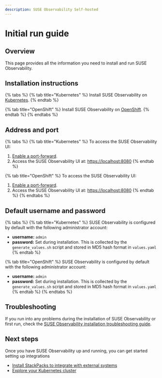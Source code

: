 ```yaml
---
description: SUSE Observability Self-hosted
---
```


# Initial run guide

## Overview

This page provides all the information you need to install and run SUSE Observability.

## Installation instructions

{% tabs %}
{% tab title="Kubernetes" %}
Install SUSE Observability on [Kubernetes](kubernetes_openshift/).
{% endtab %}

{% tab title="OpenShift" %}
Install SUSE Observability on [OpenShift](kubernetes_openshift/openshift_install.md).
{% endtab %}
{% endtabs %}

## Address and port

{% tabs %}
{% tab title="Kubernetes" %}
To access the SUSE Observability UI:

1. [Enable a port-forward](kubernetes_openshift/kubernetes_install.md#access-the-suse-observability-ui).
2. Access the SUSE Observability UI at: [https://localhost:8080](https://localhost:8080)
{% endtab %}

{% tab title="OpenShift" %}
To access the SUSE Observability UI:

1. [Enable a port-forward](kubernetes_openshift/openshift_install.md#access-the-suse-observability-ui).
2. Access the SUSE Observability UI at: [https://localhost:8080](https://localhost:8080)
{% endtab %}
{% endtabs %}

## Default username and password

{% tabs %}
{% tab title="Kubernetes" %}
SUSE Observability is configured by default with the following administrator account:

* **username:** `admin`
* **password:** Set during installation. This is collected by the `generate_values.sh` script and stored in MD5 hash format in `values.yaml`
{% endtab %}

{% tab title="OpenShift" %}
SUSE Observability is configured by default with the following administrator account:

* **username:** `admin`
* **password:** Set during installation. This is collected by the `generate_values.sh` script and stored in MD5 hash format in `values.yaml`
{% endtab %}
{% endtabs %}

## Troubleshooting

If you run into any problems during the installation of SUSE Observability or first run, check the [SUSE Observability installation troubleshooting guide](troubleshooting.md).

## Next steps

Once you have SUSE Observability up and running, you can get started setting up integrations

* [Install StackPacks to integrate with external systems](../../k8s-quick-start-guide.md)
* [Explore your Kubernetes cluster](../../use/views/k8s-views.md)

